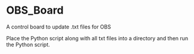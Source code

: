 # OBS_Board
A control board to update .txt files for OBS


Place the Python script along with all txt files into a directory and then run the Python script.
